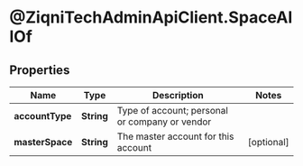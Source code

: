 # @ZiqniTechAdminApiClient.SpaceAllOf

## Properties

Name | Type | Description | Notes
------------ | ------------- | ------------- | -------------
**accountType** | **String** | Type of account; personal or company or vendor | 
**masterSpace** | **String** | The master account for this account | [optional] 


